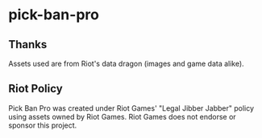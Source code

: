 # pick-ban-pro


## Thanks

Assets used are from Riot's data dragon (images and game data alike).

## Riot Policy

Pick Ban Pro was created under Riot Games' "Legal Jibber Jabber" policy using assets owned by Riot Games.  Riot Games does not endorse or sponsor this project.
